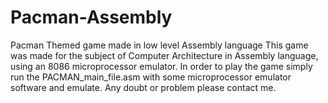 # Pacman-Assembly
Pacman Themed game made in low level Assembly language
This game was made for the subject of Computer Architecture in Assembly language, using an 8086 microprocessor emulator.
In order to play the game simply run the PACMAN_main_file.asm with some microprocessor emulator software and emulate.
Any doubt or problem please contact me.

